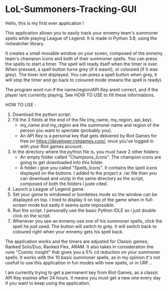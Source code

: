 # LoL-Summoners-Tracking-GUI

Hello, this is my first ever application !

This application allows you to easily track your ennemy team's summoner spells while playing League of Legend.
It is made in Python 3.8, using the riotwatcher library.

It creates a small movable window on your sceen, composed of the ennemy team's champion icons and both of their summoner spells.
You can press the spells to start a timer. The spell will ready itself when the timer is over.
When pressed, a spell button turns grey (if it wasnt), or coloured (if it was grey). The timer isnt displayed.
You can press a spell button when grey, it will stop the timer and go back to coloured mode (means the spell is ready).

The program wont run if the name/region/API Key arent correct, and if the player isnt currently playing.
See HOW TO USE to fill these informations.

HOW TO USE :

1) Download the python script.
2) Fill the 3 fields at the end of the file (my_name, my_region, api_key).
      - my_name and my_region are the summoner name and region of the person you want to spectate (probably you).
      - An API Key is a personal key that gets delivered by Riot Games for free on https://developer.riotgames.com/, once you've logged in with your Riot games account.
3) In the directory where the python file is, you must have 2 other folders:
      - An empty folder called "Champions_Icons". The champion icons are going to get downloaded into this folder.
      - A folder i give you called "Spells_Icons". It contains the spell icons displayed on the buttons.
   I added to the project a .rar file than you can download and unzip in the same directory as the script, composed of both the folders i juste cited.
4) Launch a League of Legend game.
5) Set your game to windowed or bordeless mode so the window can be displayed on top.
   I tried to display it on top of the game when in full-screen mode but sadly it seems quite impossible.
6) Run the script. I personally use the basic Python IDLE so i just double click on the script.
7) Whenever you see an ennemy use one of his summoner spells, click the spell he just used. The button will switch to grey. It will switch back to coloured right when your ennemy gets his spell back.


The application works and the timers are adjusted for Classic games, Ranked Solo/Duo, Ranked Flex, ARAM.
It also takes in consideration the rune "Cosmic insight" that gives you a 5% cd reduction on your summoner spells.
It works with the 10 basic summoner spells, as in my opinion it's not usefull to use this application in fun modes with new spells, or in URF...

I am currently trying to get a permanent key from Riot Games, as a classic API Key expires after 24 hours.
It means you must get a new one every day if you want to keep using the application.

